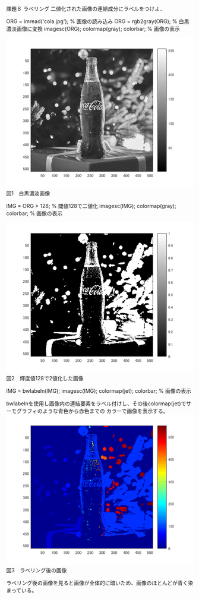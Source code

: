 課題８ ラベリング
二値化された画像の連結成分にラベルをつけよ．

ORG = imread('cola.jpg'); % 画像の読み込み
ORG = rgb2gray(ORG); % 白黒濃淡画像に変換
imagesc(ORG); colormap(gray); colorbar; % 画像の表示

![原画像](https://github.com/Algo720/lecture_image_processing-_report/blob/master/image/kadai8_1.png?raw=true)  
図1　白黒濃淡画像

IMG = ORG > 128; % 閾値128で二値化
imagesc(IMG); colormap(gray); colorbar; % 画像の表示

![原画像](https://github.com/Algo720/lecture_image_processing-_report/blob/master/image/kadai8_2.png?raw=true)  
図2　輝度値128で2値化した画像

IMG = bwlabeln(IMG);
imagesc(IMG); colormap(jet); colorbar; % 画像の表示

bwlabelnを使用し画像内の連結要素をラベル付けし、その後colormap(jet)でサーモグラフィのような青色から赤色までの
カラーで画像を表示する。
![原画像](https://github.com/Algo720/lecture_image_processing-_report/blob/master/image/kadai8_3.png?raw=true)  
図3　ラベリング後の画像

ラベリング後の画像を見ると画像が全体的に暗いため、画像のほとんどが青く染まっている。

